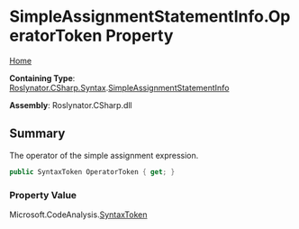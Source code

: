 <a name="_top"></a>

# SimpleAssignmentStatementInfo\.OperatorToken Property

[Home](../../../../../README.md#_top)

**Containing Type**: [Roslynator.CSharp.Syntax](../../README.md#_top)\.[SimpleAssignmentStatementInfo](../README.md#_top)

**Assembly**: Roslynator\.CSharp\.dll

## Summary

The operator of the simple assignment expression\.

```csharp
public SyntaxToken OperatorToken { get; }
```

### Property Value

Microsoft\.CodeAnalysis\.[SyntaxToken](https://docs.microsoft.com/en-us/dotnet/api/microsoft.codeanalysis.syntaxtoken)

